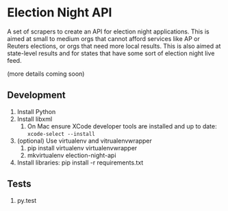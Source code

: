 # Election Night API

A set of scrapers to create an API for election night applications.  This is aimed at small to medium orgs that cannot afford services like AP or Reuters elections, or orgs that need more local results.  This is also aimed at state-level results and for states that have some sort of election night live feed.



(more details coming soon)

## Development

1. Install Python
1. Install libxml
    1. On Mac ensure XCode developer tools are installed and up to date: `xcode-select --install`
1. (optional) Use virtualenv and vitrualenvwrapper
    1. pip install virtualenv virtualenvwrapper
    1. mkvirtualenv election-night-api
1. Install libraries: pip install -r requirements.txt

## Tests

1. py.test
